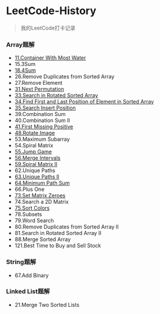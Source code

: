 # LeetCode-History
> 我的LeetCode打卡记录

### Array题解
* [11.Container With Most Water](https://www.sangyx.cn/archives/825)
* 15.3Sum
* [18.4Sum](https://www.sangyx.cn/archives/836)
* 26.Remove Duplicates from Sorted Array
* 27.Remove Element
* [31.Next Permutation](https://www.sangyx.cn/archives/913)
* [33.Search in Rotated Sorted Array](https://www.sangyx.cn/archives/947)
* [34.Find First and Last Position of Element in Sorted Array](https://www.sangyx.cn/archives/951)
* [35.Search Insert Position](https://www.sangyx.cn/archives/823)
* 39.Combination Sum
* 40.Combination Sum II
* [41.First Missing Positive](https://www.sangyx.cn/archives/840)
* [48.Rotate Image](https://www.sangyx.cn/archives/954)
* 53.Maximum Subarray
* 54.Spiral Matrix
* [55.Jump Game](https://www.sangyx.cn/archives/871)
* [56.Merge Intervals](https://www.sangyx.cn/archives/957)
* [59.Spiral Matrix II](https://www.sangyx.cn/archives/876)
* 62.Unique Paths
* [63.Unique Paths II](https://www.sangyx.cn/archives/878)
* [64.Minimum Path Sum](https://www.sangyx.cn/archives/884)
* 66.Plus One
* [73.Set Matrix Zeroes](https://www.sangyx.cn/archives/960)
* 74.Search a 2D Matrix
* [75.Sort Colors](https://www.sangyx.cn/archives/1001)
* 78.Subsets
* 79.Word Search
* 80.Remove Duplicates from Sorted Array II
* 81.Search in Rotated Sorted Array II
* 88.Merge Sorted Array
* 121.Best Time to Buy and Sell Stock

### String题解
* 67.Add Binary

### Linked List题解
* 21.Merge Two Sorted Lists